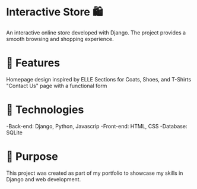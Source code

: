 # Interactive Store 🛍️
An interactive online store developed with Django. The project provides a smooth browsing and shopping experience.

# 📌 Features
Homepage design inspired by ELLE
Sections for Coats, Shoes, and T-Shirts
"Contact Us" page with a functional form
# 🚀 Technologies
-Back-end: Django, Python, Javascrip
-Front-end: HTML, CSS
-Database: SQLite
# 🎯 Purpose
This project was created as part of my portfolio to showcase my skills in Django and web development.
